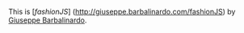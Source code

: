 This is [*fashionJS*] (http://giuseppe.barbalinardo.com/fashionJS)
by [Giuseppe Barbalinardo](http://giuseppe.barbalinardo.com).